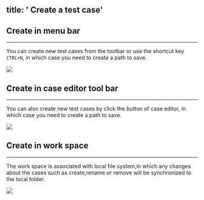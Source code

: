 title: ' Create a test case'
---
## Create in menu bar
---
You can create new test cases from the toolbar or use the shortcut key `CTRL+N`, in which case you need to create a path to save.

<img class="large-images" src="/images/guide/case-01.pn">
<br>

## Create in case editor tool bar
---
You can also create new test cases by click the <i class="fa fa-file-code-o"></i> button of case editor, in which case you need to create a path to save.

<img class="large-images" src="/images/guide/case-02.pn">
<br>

## Create in work space
---
The work space is associated with local file system,in which any changes about the cases such as create,rename or remove will be synchronized to the local folder.

<img class="large-images" src="/images/guide/case/button">